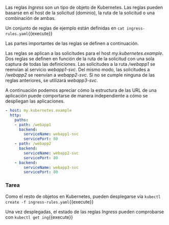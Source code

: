 Las reglas _Ingress_ son un tipo de objeto de Kubernetes. Las reglas pueden basarse en el host de la solicitud (dominio), la ruta de la solicitud o una combinación de ambas.

Un conjunto de reglas de ejemplo están definidas en `cat ingress-rules.yaml`{{execute}}

Las partes importantes de las reglas se definen a continuación.

Las reglas se aplican a las solicitudes para el host _my.kubernetes.example_. Dos reglas se definen en función de la ruta de la solicitud con una sola captura de todas las definiciones. Las solicitudes a la ruta _/webapp1_ se reenvían al servicio _webapp1-svc_. Del mismo modo, las solicitudes a _/webapp2_ se reenvían a _webapp2-svc_. Si no se cumple ninguna de las reglas anteriores, se utilizará _webapp3-svc_.

A continuación podemos apreciar cómo la estructura de las URL de una aplicación puede comportarse de manera independiente a cómo se despliegan las aplicaciones.
```yml
- host: my.kubernetes.example
  http:
    paths:
    - path: /webapp1
      backend:
        serviceName: webapp1-svc
        servicePort: 80
    - path: /webapp2
      backend:
        serviceName: webapp2-svc
        servicePort: 80
    - backend:
        serviceName: webapp3-svc
        servicePort: 80
```

### Tarea

Como el resto de objetos en Kubernetes, pueden desplegarse via `kubectl create -f ingress-rules.yaml`{{execute}}

Una vez desplegadas, el estado de las reglas _Ingress_ pueden comprobarse con `kubectl get ing`{{execute}}